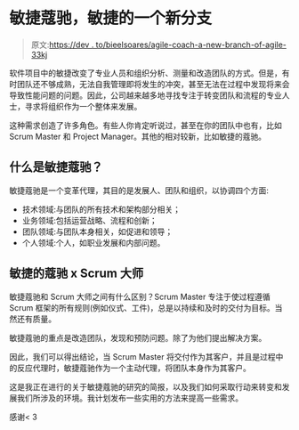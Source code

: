 # 敏捷蔻驰，敏捷的一个新分支

> 原文:[https://dev . to/bieelsoares/agile-coach-a-new-branch-of-agile-33kj](https://dev.to/bieelsoares/agile-coach-a-new-branch-of-agile-33kj)

软件项目中的敏捷改变了专业人员和组织分析、测量和改造团队的方式。但是，有时团队还不够成熟，无法自我管理即将发生的冲突，甚至无法在过程中发现将来会导致性能问题的问题。因此，公司越来越多地寻找专注于转变团队和流程的专业人士，寻求将组织作为一个整体来发展。

这种需求创造了许多角色。有些人你肯定听说过，甚至在你的团队中也有，比如 Scrum Master 和 Project Manager。其他的相对较新，比如敏捷的蔻驰。

## 什么是敏捷蔻驰？

敏捷蔻驰是一个变革代理，其目的是发展人、团队和组织，以协调四个方面:

*   技术领域:与团队的所有技术和架构部分相关；
*   业务领域:包括运营战略、流程和创新；
*   团队领域:与团队本身相关，如促进和领导；
*   个人领域:个人，如职业发展和内部问题。

## 敏捷的蔻驰 x Scrum 大师

敏捷蔻驰和 Scrum 大师之间有什么区别？Scrum Master 专注于使过程遵循 Scrum 框架的所有规则(例如仪式、工件)，总是以持续和及时的交付为目标。当然还有质量。

敏捷蔻驰的重点是改造团队，发现和预防问题。除了为他们提出解决方案。

因此，我们可以得出结论，当 Scrum Master 将交付作为其客户，并且是过程中的反应代理时，敏捷蔻驰作为一个主动代理，将团队本身作为其客户。

这是我正在进行的关于敏捷蔻驰的研究的简报，以及我们如何采取行动来转变和发展我们所涉及的环境。我计划发布一些实用的方法来提高一些需求。

感谢< 3